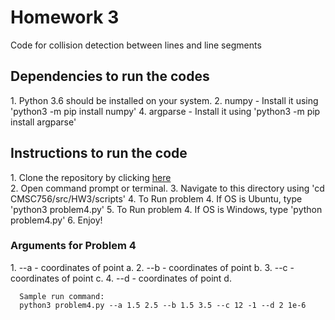 # Homework 3
Code for collision detection between lines and line segments

  <h2>Dependencies to run the codes</h2>
    1. Python 3.6 should be installed on your system.
    2. numpy - Install it using 'python3 -m pip install numpy'
    4. argparse - Install it using 'python3 -m pip install argparse'

  <h2>Instructions to run the code</h2>
    1. Clone the repository by clicking <a href="https://github.com/DrKraig/CMSC756"> here</a></br> 
    2. Open command prompt or terminal.
    3. Navigate to this directory using 'cd CMSC756/src/HW3/scripts'
    4. To Run problem 4. If OS is Ubuntu, type 'python3 problem4.py'
    5. To Run problem 4. If OS is Windows, type 'python problem4.py'
    6. Enjoy!
    
  <h3>Arguments for Problem 4</h3>
      1. --a - coordinates of point a.
      2. --b - coordinates of point b.
      3. --c - coordinates of point c.
      4. --d - coordinates of point d.
      
      Sample run command:
      python3 problem4.py --a 1.5 2.5 --b 1.5 3.5 --c 12 -1 --d 2 1e-6

